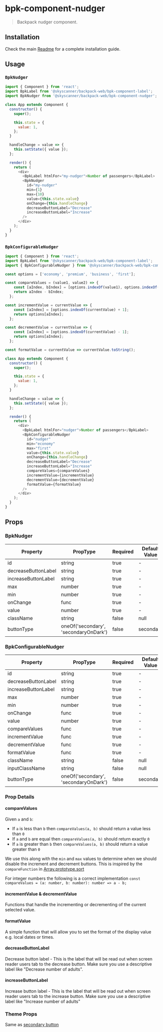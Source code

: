 # bpk-component-nudger

> Backpack nudger component.

## Installation

Check the main [Readme](https://github.com/skyscanner/backpack#usage) for a complete installation guide.

## Usage

### `BpkNudger`

```js
import { Component } from 'react';
import BpkLabel from '@skyscanner/backpack-web/bpk-component-label';
import BpkNudger from '@skyscanner/backpack-web/bpk-component-nudger';

class App extends Component {
  constructor() {
    super();

    this.state = {
      value: 1,
    };
  }

  handleChange = value => {
    this.setState({ value });
  };

  render() {
    return (
      <div>
        <BpkLabel htmlFor="my-nudger">Number of passengers</BpkLabel>
        <BpkNudger
          id="my-nudger"
          min={1}
          max={10}
          value={this.state.value}
          onChange={this.handleChange}
          decreaseButtonLabel="Decrease"
          increaseButtonLabel="Increase"
        />
      </div>
    );
  }
}
```

### `BpkConfigurableNudger`

```js
import { Component } from 'react';
import BpkLabel from '@skyscanner/backpack-web/bpk-component-label';
import { BpkConfigurableNudger } from '@skyscanner/backpack-web/bpk-component-nudger';

const options = ['economy', 'premium', 'business', 'first'];

const compareValues = (value1, value2) => {
    const [aIndex, bIndex] = [options.indexOf(value1), options.indexOf(value2)];
    return aIndex - bIndex;
  };

const incrementValue = currentValue => {
    const [aIndex] = [options.indexOf(currentValue) + 1];
    return options[aIndex];
  };

const decrementValue = currentValue => {
    const [aIndex] = [options.indexOf(currentValue) - 1];
    return options[aIndex];
  };

const formatValue = currentValue => currentValue.toString();

class App extends Component {
  constructor() {
    super();

    this.state = {
      value: 1,
    };
  }

  handleChange = value => {
    this.setState({ value });
  };

  render() {
    return (
      <div>
        <BpkLabel htmlFor="nudger">Number of passengers</BpkLabel>
        <BpkConfigurableNudger
          id="nudger"
          min="economy"
          max="first"
          value={this.state.value}
          onChange={this.handleChange}
          decreaseButtonLabel="Decrease"
          increaseButtonLabel="Increase"
          compareValues={compareValues}
          incrementValue={incrementValue}
          decrementValue={decrementValue}
          formatValue={formatValue}
        />
      </div>
    );
  }
}
```

## Props

### BpkNudger

| Property            | PropType                      | Required | Default Value |
| ------------------- | ----------------------------- | -------- | ------------- |
| id                  | string                        | true     | -             |
| decreaseButtonLabel | string                        | true     | -             |
| increaseButtonLabel | string                        | true     | -             |
| max                 | number                        | true     | -             |
| min                 | number                        | true     | -             |
| onChange            | func                          | true     | -             |
| value               | number                        | true     | -             |
| className           | string                        | false    | null          |
| buttonType          | oneOf('secondary', 'secondaryOnDark') | false    | secondary     |

### BpkConfigurableNudger

| Property            | PropType                      | Required | Default Value |
| ------------------- | ----------------------------- | -------- | ------------- |
| id                  | string                        | true     | -             |
| decreaseButtonLabel | string                        | true     | -             |
| increaseButtonLabel | string                        | true     | -             |
| max                 | number                        | true     | -             |
| min                 | number                        | true     | -             |
| onChange            | func                          | true     | -             |
| value               | number                        | true     | -             |
| compareValues       | func                          | true     | -             |
| incrementValue      | func                          | true     | -             |
| decrementValue      | func                          | true     | -             |
| formatValue         | func                          | true     | -             |
| className           | string                        | false    | null          |
| inputClassName      | string                        | false    | null          |
| buttonType          | oneOf('secondary', 'secondaryOnDark') | false    | secondary     |

### Prop Details

#### compareValues

Given `a` and `b`:
- If `a` is less than `b` then `compareValues(a, b)` should return a value less than `0`
- If  `a` and `b` are equal then `compareValues(a, b)` should return exactly `0`
- If `a` is greater than `b` then `compareValues(a, b)` should return a value greater than `0`

We use this along with the `min` and `max` values to determine when we should disable the increment and decrement buttons. This is inspired by the `compareFunction` in [Array.prototype.sort](https://developer.mozilla.org/en-US/docs/Web/JavaScript/Reference/Global_Objects/Array/sort#Description)

For integer numbers the following is a correct implementation `const compareValues = (a: number, b: number): number => a - b;`

#### incrementValue & decrementValue

Functions that handle the incrementing or decrementing of the current selected value.

#### formatValue

A simple function that will allow you to set the format of the display value e.g. local dates or times.

#### decreaseButtonLabel

Decrease button label - This is the label that will be read out when screen reader users tab to the decrease button. Make sure you use a descriptive label like "Decrease number of adults".

#### increaseButtonLabel

Increase button label - This is the label that will be read out when screen reader users tab to the increase button. Make sure you use a descriptive label like "Increase number of adults"

### Theme Props

Same as [secondary button](/components/web/buttons#theme-props)
